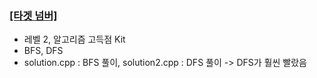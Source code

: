 ### [[타겟 넘버]](https://school.programmers.co.kr/learn/courses/30/lessons/43165)
- 레벨 2, 알고리즘 고득점 Kit
- BFS, DFS
- solution.cpp : BFS 풀이, solution2.cpp : DFS 풀이 -> DFS가 훨씬 빨랐음
